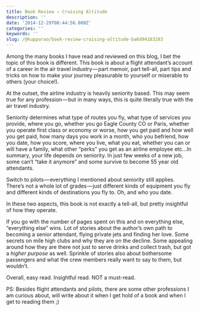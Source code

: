 ```yaml
---
title: Book Review — Cruising Altitude
description: ''
date: '2014-12-29T08:44:56.000Z'
categories: ''
keywords: ''
slug: /@kuppurao/book-review-cruising-altitude-ba6d94183283
---
```


Among the many books I have read and reviewed on this blog, I bet the topic of this book is different. This book is about a flight attendant’s account of a career in the air travel industry — part memoir, part tell-all, part tips and tricks on how to make your journey pleasurable to yourself or miserable to others (your choice!).

At the outset, the airline industry is heavily seniority based. This may seem true for any profession — but in many ways, this is quite literally true with the air travel industry.

Seniority determines what type of routes you fly, what type of services you provide, where you go, whether you go Eagle County CO or Paris, whether you operate first class or economy or worse, how you get paid and how well you get paid, how many days you work in a month, who you befriend, how you date, how you score, where you live, what you eat, whether you can or will have a family, what other “perks” you get as an airline employee etc…In summary, your life depends on seniority. In just few weeks of a new job, some can’t “take it anymore” and some survive to become 55 year old attendants.

Switch to pilots — everything I mentioned about seniority still applies. There’s not a whole lot of grades — just different kinds of equipment you fly and different kinds of destinations you fly to. Oh, and who you date.

In these two aspects, this book is not exactly a tell-all, but pretty insightful of how they operate.

If you go with the number of pages spent on this and on everything else, “everything else” wins. Lot of stories about the author’s own path to becoming a senior attendant, flying private jets and finding her love. Some secrets on mile high clubs and why they are on the decline. Some appealing around how they are there not just to serve drinks and collect trash, but got a _higher purpose_ as well. Sprinkle of stories also about bothersome passengers and what the crew members really want to say to them, but wouldn’t.

Overall, easy read. Insightful read. NOT a must-read.

PS: Besides flight attendants and pilots, there are some other professions I am curious about, will write about it when I get hold of a book and when I get to reading them ;)